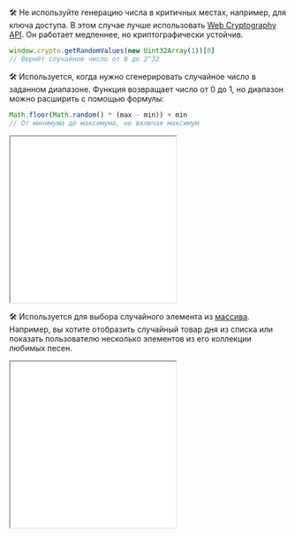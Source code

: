 🛠 Не используйте генерацию числа в критичных местах, например, для ключа доступа. В этом случае лучше использовать [Web Cryptography API](https://www.w3.org/TR/WebCryptoAPI/). Он работает медленнее, но криптографически устойчив.

```js
window.crypto.getRandomValues(new Uint32Array(1))[0]
// Вернёт случайное число от 0 до 2^32
```

🛠 Используется, когда нужно сгенерировать случайное число в заданном диапазоне. Функция возвращает число от 0 до 1, но диапазон можно расширить с помощью формулы:

```js
Math.floor(Math.random() * (max - min)) + min
// От минимума до максимума, не включая максимум
```

<iframe title="Генерация случайного числа в диапазоне" src="../demos/random-from-range/" height="300"></iframe>

🛠 Используется для выбора случайного элемента из [массива](/js/arrays/). Например, вы хотите отобразить случайный товар дня из списка или показать пользователю несколько элементов из его коллекции любимых песен.

<iframe title="Выбор случайного элемента массива" src="../demos/random-from-array/" height="300"></iframe>
